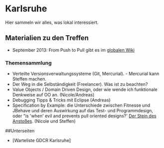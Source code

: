 # Karlsruhe

Hier sammeln wir alles, was lokal interessiert.

## Materialien zu den Treffen
* September 2013: From Push to Pull gibt es im [globalen Wiki](../alle/links-und-literatur)

### Themensammlung

* Verteilte Versionsverwaltungssysteme (Git, Mercurial). - Mercurial kann Steffen machen.
* Der Weg in die Selbständigkeit (Freelancer). Was ist zu beachten?
* Value Objects / Domain Driven Design, oder wie wende ich funktionale Denkweise auf OO an. (Nicole/Andreas)
* Debugging Tipps & Tricks mit Eclipse (Andreas)
* Specification by Example: die Unterschiede zwischen Fitnesse und JBehave und deren Auswirkung auf das Test- und Programmdesign, oder "is 'when' evil and prevents pull oriented designs?' [Der Stein des Anstoßes](https://twitter.com/natpryce/status/387317096486813696). (Nicole und Steffen)

##Unterseiten

* [Warteliste GDCR Karlsruhe]